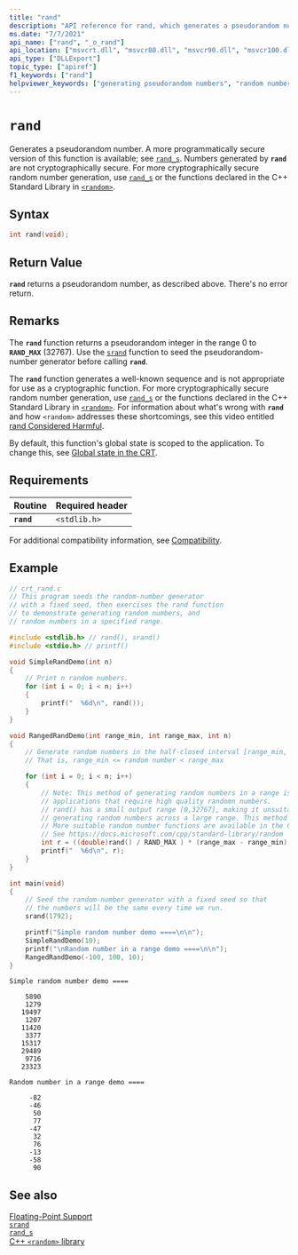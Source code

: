 ```yaml
---
title: "rand"
description: "API reference for rand, which generates a pseudorandom number by using a well-known and fully-reproducible algorithm."
ms.date: "7/7/2021"
api_name: ["rand", "_o_rand"]
api_location: ["msvcrt.dll", "msvcr80.dll", "msvcr90.dll", "msvcr100.dll", "msvcr100_clr0400.dll", "msvcr110.dll", "msvcr110_clr0400.dll", "msvcr120.dll", "msvcr120_clr0400.dll", "ucrtbase.dll", "api-ms-win-crt-utility-l1-1-0.dll", "ntoskrnl.exe", "api-ms-win-crt-private-l1-1-0.dll"]
api_type: ["DLLExport"]
topic_type: ["apiref"]
f1_keywords: ["rand"]
helpviewer_keywords: ["generating pseudorandom numbers", "random numbers, generating", "numbers, pseudorandom", "rand function", "pseudorandom numbers", "numbers, generating pseudorandom"]
---
```

# `rand`

Generates a pseudorandom number. A more programmatically secure version of this function is available; see [`rand_s`](rand-s.md). Numbers generated by **`rand`** are not cryptographically secure. For more cryptographically secure random number generation, use [`rand_s`](rand-s.md) or the functions declared in the C++ Standard Library in [`<random>`](../../standard-library/random.md).

## Syntax

```C
int rand(void);
```

## Return Value

**`rand`** returns a pseudorandom number, as described above. There's no error return.

## Remarks

The **`rand`** function returns a pseudorandom integer in the range 0 to **`RAND_MAX`** (32767). Use the [`srand`](srand.md) function to seed the pseudorandom-number generator before calling **`rand`**.

The **`rand`** function generates a well-known sequence and is not appropriate for use as a cryptographic function. For more cryptographically secure random number generation, use [`rand_s`](rand-s.md) or the functions declared in the C++ Standard Library in [`<random>`](../../standard-library/random.md). For information about what's wrong with **`rand`** and how `<random>` addresses these shortcomings, see this video entitled [rand Considered Harmful](https://channel9.msdn.com/Events/GoingNative/2013/rand-Considered-Harmful).

By default, this function's global state is scoped to the application. To change this, see [Global state in the CRT](../global-state.md).

## Requirements

|Routine|Required header|
|-------------|---------------------|
|**`rand`**|`<stdlib.h>`|

For additional compatibility information, see [Compatibility](../../c-runtime-library/compatibility.md).

## Example

```C
// crt_rand.c
// This program seeds the random-number generator
// with a fixed seed, then exercises the rand function
// to demonstrate generating random numbers, and
// random numbers in a specified range.

#include <stdlib.h> // rand(), srand()
#include <stdio.h> // printf()

void SimpleRandDemo(int n)
{
    // Print n random numbers.
    for (int i = 0; i < n; i++)
    {
        printf("  %6d\n", rand());
    }
}

void RangedRandDemo(int range_min, int range_max, int n)
{
    // Generate random numbers in the half-closed interval [range_min, range_max)
    // That is, range_min <= random number < range_max

    for (int i = 0; i < n; i++)
    {
        // Note: This method of generating random numbers in a range is not suitable for
        // applications that require high quality randomn numbers.
        // rand() has a small output range [0,32767], making it unsuitable for
        // generating random numbers across a large range. This method also introduces bias.
        // More suitable random number functions are available in the C++ <random> header.
        // See https://docs.microsoft.com/cpp/standard-library/random
        int r = ((double)rand() / RAND_MAX ) * (range_max - range_min) + range_min;
        printf("  %6d\n", r);
    }
}

int main(void)
{
    // Seed the random-number generator with a fixed seed so that
    // the numbers will be the same every time we run.
    srand(1792);

    printf("Simple random number demo ====\n\n");
    SimpleRandDemo(10);
    printf("\nRandom number in a range demo ====\n\n");
    RangedRandDemo(-100, 100, 10);
}
```

```Output
Simple random number demo ====

    5890
    1279
   19497
    1207
   11420
    3377
   15317
   29489
    9716
   23323

Random number in a range demo ====

     -82
     -46
      50
      77
     -47
      32
      76
     -13
     -58
      90
```

## See also

[Floating-Point Support](../../c-runtime-library/floating-point-support.md)\
[`srand`](srand.md)\
[`rand_s`](rand-s.md)\
[C++ `<random>` library](../../standard-library/random.md)